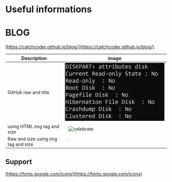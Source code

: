 # Useful informations

# BLOG
[https://catchcoder.github.io/blog/](https://catchcoder.github.io/blog/)

|Description|image|
|-|-|
|GitHub raw and title|![DISKPART command displaying the Read-Only attribute set to No](https://github.com/catchcoder/blog/blob/8bcfb76d9ea63bc79af5b5fc24d2554e6d697c15/_images/diskpart-readonly-cleared.PNG?raw=true "Diskpart disk attributes Read-Only: No")|
|using HTML img tag and size|<img src=https://octodex.github.com/images/constructocat2.jpg alt=celebrate width=300 align=right>|
|Raw and size using img tag and size| <img src="https://github.com/catchcoder/blog/blob/e6222755c7efb6c80f22956fcbe647155c3ae05c/_images/usb_24dp_E8EAED.png?raw=true" width=16> |

## Support

[https://fonts.google.com/icons](https://fonts.google.com/icons)
